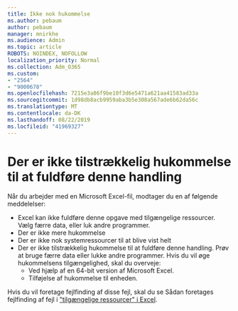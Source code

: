 ```yaml
---
title: Ikke nok hukommelse
ms.author: pebaum
author: pebaum
manager: mnirkhe
ms.audience: Admin
ms.topic: article
ROBOTS: NOINDEX, NOFOLLOW
localization_priority: Normal
ms.collection: Adm_O365
ms.custom:
- "2564"
- "9000678"
ms.openlocfilehash: 7215e3a86f9be10f3d6e5471a621aa41583ad33a
ms.sourcegitcommit: 1d98db8acb9959aba3b5e308a567ade6b62da56c
ms.translationtype: MT
ms.contentlocale: da-DK
ms.lasthandoff: 08/22/2019
ms.locfileid: "41969327"
---
```

# <a name="there-isnt-enough-memory-to-complete-this-action"></a>Der er ikke tilstrækkelig hukommelse til at fuldføre denne handling

Når du arbejder med en Microsoft Excel-fil, modtager du en af følgende meddelelser:

- Excel kan ikke fuldføre denne opgave med tilgængelige ressourcer. Vælg færre data, eller luk andre programmer.
- Der er ikke mere hukommelse
- Der er ikke nok systemressourcer til at blive vist helt
- Der er ikke tilstrækkelig hukommelse til at fuldføre denne handling. Prøv at bruge færre data eller lukke andre programmer. Hvis du vil øge hukommelsens tilgængelighed, skal du overveje: 
    - Ved hjælp af en 64-bit version af Microsoft Excel.
    - Tilføjelse af hukommelse til enheden.

Hvis du vil foretage fejlfinding af disse fejl, skal du se Sådan foretages fejlfinding af fejl i ["tilgængelige ressourcer" i Excel](https://docs.microsoft.com/office/troubleshoot/excel/available-resources-errors).